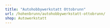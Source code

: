 ```yaml
---
title: "Autohobbywerkstatt Ottobrunn"
url: /hohenbrunn/autohobbywerkstatt-ottobrunn/
shop: Autowerkstatt
---
```

